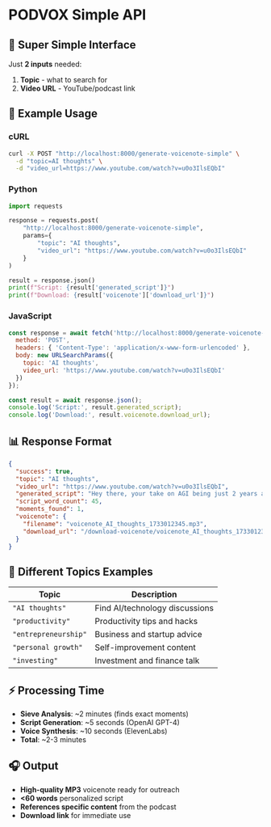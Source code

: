 # PODVOX Simple API

## 🎯 Super Simple Interface

Just **2 inputs** needed:

1. **Topic** - what to search for
2. **Video URL** - YouTube/podcast link

## 🚀 Example Usage

### cURL
```bash
curl -X POST "http://localhost:8000/generate-voicenote-simple" \
  -d "topic=AI thoughts" \
  -d "video_url=https://www.youtube.com/watch?v=u0o3IlsEQbI"
```

### Python
```python
import requests

response = requests.post(
    "http://localhost:8000/generate-voicenote-simple",
    params={
        "topic": "AI thoughts",
        "video_url": "https://www.youtube.com/watch?v=u0o3IlsEQbI"
    }
)

result = response.json()
print(f"Script: {result['generated_script']}")
print(f"Download: {result['voicenote']['download_url']}")
```

### JavaScript
```javascript
const response = await fetch('http://localhost:8000/generate-voicenote-simple', {
  method: 'POST',
  headers: { 'Content-Type': 'application/x-www-form-urlencoded' },
  body: new URLSearchParams({
    topic: 'AI thoughts',
    video_url: 'https://www.youtube.com/watch?v=u0o3IlsEQbI'
  })
});

const result = await response.json();
console.log('Script:', result.generated_script);
console.log('Download:', result.voicenote.download_url);
```

## 📊 Response Format

```json
{
  "success": true,
  "topic": "AI thoughts",
  "video_url": "https://www.youtube.com/watch?v=u0o3IlsEQbI",
  "generated_script": "Hey there, your take on AGI being just 2 years away really caught my attention...",
  "script_word_count": 45,
  "moments_found": 1,
  "voicenote": {
    "filename": "voicenote_AI_thoughts_1733012345.mp3",
    "download_url": "/download-voicenote/voicenote_AI_thoughts_1733012345.mp3"
  }
}
```

## 🎯 Different Topics Examples

| Topic | Description |
|-------|-------------|
| `"AI thoughts"` | Find AI/technology discussions |
| `"productivity"` | Productivity tips and hacks |
| `"entrepreneurship"` | Business and startup advice |
| `"personal growth"` | Self-improvement content |
| `"investing"` | Investment and finance talk |

## ⚡ Processing Time

- **Sieve Analysis**: ~2 minutes (finds exact moments)
- **Script Generation**: ~5 seconds (OpenAI GPT-4)
- **Voice Synthesis**: ~10 seconds (ElevenLabs)
- **Total**: ~2-3 minutes

## 🎧 Output

- **High-quality MP3** voicenote ready for outreach
- **<60 words** personalized script
- **References specific content** from the podcast
- **Download link** for immediate use 